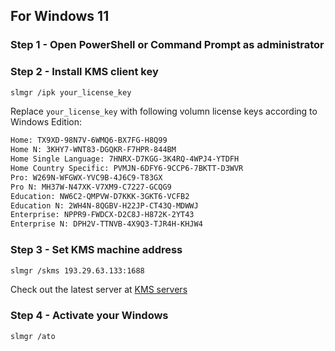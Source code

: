 ## For Windows 11

### Step 1 - Open PowerShell or Command Prompt as administrator

### Step 2 - Install KMS client key
```bash
slmgr /ipk your_license_key
```
Replace `your_license_key` with following volumn license keys according to Windows Edition:
```bash
Home: TX9XD-98N7V-6WMQ6-BX7FG-H8Q99
Home N: 3KHY7-WNT83-DGQKR-F7HPR-844BM
Home Single Language: 7HNRX-D7KGG-3K4RQ-4WPJ4-YTDFH
Home Country Specific: PVMJN-6DFY6-9CCP6-7BKTT-D3WVR
Pro: W269N-WFGWX-YVC9B-4J6C9-T83GX
Pro N: MH37W-N47XK-V7XM9-C7227-GCQG9
Education: NW6C2-QMPVW-D7KKK-3GKT6-VCFB2
Education N: 2WH4N-8QGBV-H22JP-CT43Q-MDWWJ
Enterprise: NPPR9-FWDCX-D2C8J-H872K-2YT43
Enterprise N: DPH2V-TTNVB-4X9Q3-TJR4H-KHJW4
```

### Step 3 - Set KMS machine address
```bash
slmgr /skms 193.29.63.133:1688
```
Check out the latest server at [KMS servers](https://kms.msguides.com/)

### Step 4 - Activate your Windows
```bash
slmgr /ato
```
